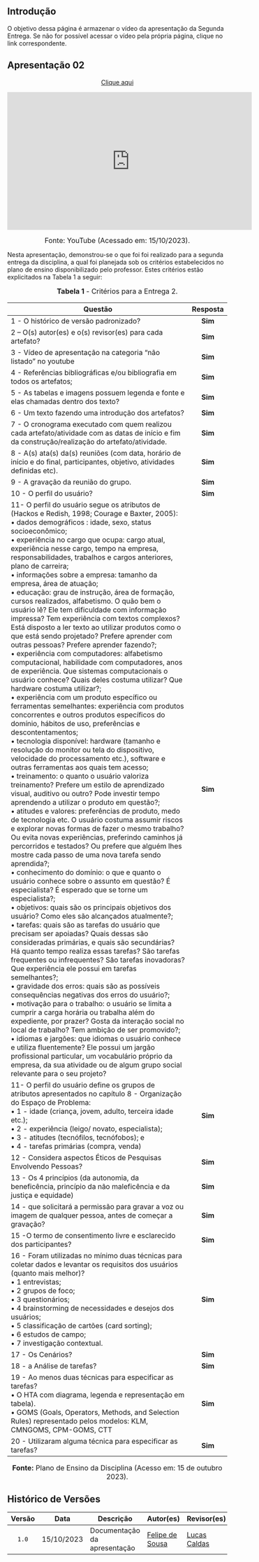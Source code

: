 ## Introdução

O objetivo dessa página é armazenar o vídeo da apresentação da Segunda Entrega. Se não for possível acessar o vídeo pela própria página, clique no link correspondente.

## Apresentação 02

<p style="text-align: center"><a href="https://youtu.be/dzxPWamwKfs" target="blanket">Clique aqui</a></p>

<p style="text-align: center"><iframe width="560" height="315" src="https://www.youtube.com/embed/dzxPWamwKfs?si=8N68suX_gr6aYdj3" title="YouTube video player" frameborder="0" allow="accelerometer; autoplay; clipboard-write; encrypted-media; gyroscope; picture-in-picture; web-share" allowfullscreen></iframe></p>

<font size="3"><p style="text-align: center">Fonte: YouTube (Acessado em: 15/10/2023).</p></font>

Nesta apresentação, demonstrou-se o que foi foi realizado para a segunda entrega da disciplina, a qual foi planejada sob os critérios estabelecidos no plano de ensino disponibilizado pelo professor. Estes critérios estão explicitados na Tabela 1 a seguir:

<font size="3"><p style="text-align: center"><b>Tabela 1</b> - Critérios para a Entrega 2.</p></font>

| Questão | Resposta |
|---|:---:|
|1 - O histórico de versão padronizado?| **Sim** |
|2 – O(s) autor(es) e o(s) revisor(es) para cada artefato?|**Sim** |
|3 - Vídeo de apresentação na categoria “não listado” no youtube|**Sim** |
|4 - Referências bibliográficas e/ou bibliografia em todos os artefatos;|**Sim** |
|5 - As tabelas e imagens possuem legenda e fonte e elas chamadas dentro dos texto?|**Sim** |
|6 - Um texto fazendo uma introdução dos artefatos?|**Sim** |
|7 - O cronograma executado com quem realizou cada artefato/atividade com as datas de início e fim da construção/realização do artefato/atividade.|**Sim** |
|8 - A(s) ata(s) da(s) reuniões (com data, horário de início e do final, participantes, objetivo, atividades definidas etc).|**Sim** |
|9 - A gravação da reunião do grupo.|**Sim** |
|10 - O perfil do usuário?|**Sim** |
|11- O perfil do usuário segue os atributos de (Hackos e Redish, 1998; Courage e Baxter, 2005):</br> • dados demográficos : idade, sexo, status socioeconômico;</br> • experiência no cargo que ocupa: cargo atual, experiência nesse cargo, tempo na empresa, responsabilidades, trabalhos e cargos anteriores, plano de carreira;</br> • informações sobre a empresa: tamanho da empresa, área de atuação;</br> • educação: grau de instrução, área de formação, cursos realizados, alfabetismo. O quão bem o usuário lê? Ele tem dificuldade com informação impressa? Tem experiência com textos complexos? Está disposto a ler texto ao utilizar produtos como o que está sendo projetado? Prefere aprender com outras pessoas? Prefere aprender fazendo?;</br> • experiência com computadores: alfabetismo computacional, habilidade com computadores, anos de experiência. Que sistemas computacionais o usuário conhece? Quais deles costuma utilizar? Que hardware costuma utilizar?;</br> • experiência com um produto específico ou ferramentas semelhantes: experiência com produtos concorrentes e outros produtos específicos do domínio, hábitos de uso, preferências e descontentamentos;</br> • tecnologia disponível: hardware (tamanho e resolução do monitor ou tela do dispositivo, velocidade do processamento etc.), software e outras ferramentas aos quais tem acesso;</br> • treinamento: o quanto o usuário valoriza treinamento? Prefere um estilo de aprendizado visual, auditivo ou outro? Pode investir tempo aprendendo a utilizar o produto em questão?;</br> • atitudes e valores: preferências de produto, medo de tecnologia etc. O usuário costuma assumir riscos e explorar novas formas de fazer o mesmo trabalho? Ou evita novas experiências, preferindo caminhos já percorridos e testados? Ou prefere que alguém lhes mostre cada passo de uma nova tarefa sendo aprendida?;</br> • conhecimento do domínio: o que e quanto o usuário conhece sobre o assunto em questão? É especialista? É esperado que se torne um especialista?;</br> • objetivos: quais são os principais objetivos dos usuário? Como eles são alcançados atualmente?;</br> • tarefas: quais são as tarefas do usuário que precisam ser apoiadas? Quais dessas são consideradas primárias, e quais são secundárias? Há quanto tempo realiza essas tarefas? São tarefas frequentes ou infrequentes? São tarefas inovadoras? Que experiência ele possui em tarefas semelhantes?;</br> • gravidade dos erros: quais são as possíveis consequências negativas dos erros do usuário?;</br> • motivação para o trabalho: o usuário se limita a cumprir a carga horária ou trabalha além do expediente, por prazer? Gosta da interação social no local de trabalho? Tem ambição de ser promovido?;</br> • idiomas e jargões: que idiomas o usuário conhece e utiliza fluentemente? Ele possui um jargão profissional particular, um vocabulário próprio da empresa, da sua atividade ou de algum grupo social relevante para o seu projeto?|**Sim** |
|11- O perfil do usuário define os grupos de atributos apresentados no capítulo 8 - Organização do Espaço de Problema: </br> • 1 - idade (criança, jovem, adulto, terceira idade etc.); </br> • 2 - experiência (leigo/ novato, especialista); </br> • 3 - atitudes (tecnófilos, tecnófobos); e </br> • 4 - tarefas primárias (compra, venda)|**Sim** |
|12 - Considera aspectos Éticos de Pesquisas Envolvendo Pessoas?|**Sim** |
|13 - Os 4 princípios (da autonomia, da beneficência, princípio da não maleficência e da justiça e equidade)|**Sim** |
|14 - que solicitará a permissão para gravar a voz ou imagem de qualquer pessoa, antes de começar a gravação?|**Sim** |
|15 -O termo de consentimento livre e esclarecido dos participantes?|**Sim** |
|16 - Foram utilizadas no mínimo duas técnicas para coletar dados e levantar os requisitos dos usuários (quanto mais melhor)?</br> • 1 entrevistas;</br> • 2 grupos de foco;</br> • 3 questionários;</br> • 4 brainstorming de necessidades e desejos dos usuários;</br> • 5 classificação de cartões (card sorting);</br> • 6 estudos de campo;</br> • 7 investigação contextual.|**Sim** |
|17 - Os Cenários?|**Sim** |
|18 - a Análise de tarefas?|**Sim** |
|19 - Ao menos duas técnicas para especificar as tarefas? </br> • O HTA com diagrama, legenda e representação em tabela). </br> • GOMS (Goals, Operators, Methods, and Selection Rules) representado pelos modelos: KLM, CMNGOMS, CPM-GOMS, CTT|**Sim** |
|20 - Utilizaram alguma técnica para especificar as tarefas? |**Sim** |

<font size="3"><p style="text-align: center"><b>Fonte:</b> Plano de Ensino da Disciplina (Acesso em: 15 de outubro 2023).</p></font>

## Histórico de Versões

| Versão | Data       | Descrição                    | Autor(es)                                     | Revisor(es) |
| :------: | :----------: | ---------------------------- | --------------------------------------------- | ----------- |
| `1.0`    | 15/10/2023 | Documentação da apresentação | [Felipe de Sousa](https://github.com/fsousac) | [Lucas Caldas](https://github.com/lucascaldasb)
